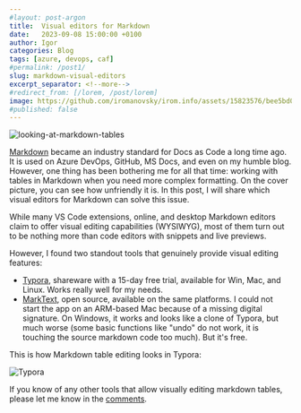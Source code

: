 ```yaml
---
#layout: post-argon
title:  Visual editors for Markdown
date:   2023-09-08 15:00:00 +0100
author: Igor
categories: Blog
tags: [azure, devops, caf]
#permalink: /post1/
slug: markdown-visual-editors
excerpt_separator: <!--more-->
#redirect_from: [/lorem, /post/lorem]
image: https://github.com/iromanovsky/irom.info/assets/15823576/bee5bd07-3fe6-4a5c-a373-c2513aec1fd3
#published: false
---
```

<div aligh="center">

![looking-at-markdown-tables](https://github.com/iromanovsky/irom.info/assets/15823576/bee5bd07-3fe6-4a5c-a373-c2513aec1fd3)

</div>

[Markdown](https://www.markdownguide.org/getting-started/) became an industry standard for Docs as Code a long time ago. It is used on Azure DevOps, GitHub, MS Docs, and even on my humble blog. However, one thing has been bothering me for all that time: working with tables in Markdown when you need more complex formatting. On the cover picture, you can see how unfriendly it is. In this post, I will share which visual editors for Markdown can solve this issue.

<!--more-->

While many VS Code extensions, online, and desktop Markdown editors claim to offer visual editing capabilities (WYSIWYG), most of them turn out to be nothing more than code editors with snippets and live previews.

However, I found two standout tools that genuinely provide visual editing features:

- [Typora](https://typora.io), shareware with a 15-day free trial, available for Win, Mac, and Linux. Works really well for my needs.
- [MarkText](https://github.com/marktext/marktext), open source, available on the same platforms. I could not start the app on an ARM-based Mac because of a missing digital signature. On Windows, it works and looks like a clone of Typora, but much worse (some basic functions like "undo" do not work, it is touching the source markdown code too much). But it's free. 

This is how Markdown table editing looks in Typora:

<div aligh="center">

![Typora](https://github.com/iromanovsky/irom.info/assets/15823576/783acf88-8763-43e1-9c90-3ea6c30a3603)

</div>

If you know of any other tools that allow visually editing markdown tables, please let me know in the [comments](https://www.linkedin.com/feed/update/urn:li:activity:7105938894491168768/).
